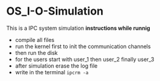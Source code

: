 # OS_I-O-Simulation
This is a IPC system simulation
**instructions while runnig**
- compile all files
- run the kernel first to init the communication channels
- then run the disk
- for the users start with user_1 then user_2 finally user_3
- after simulation erase the log file
- write in the terminal `ipcrm -a`


